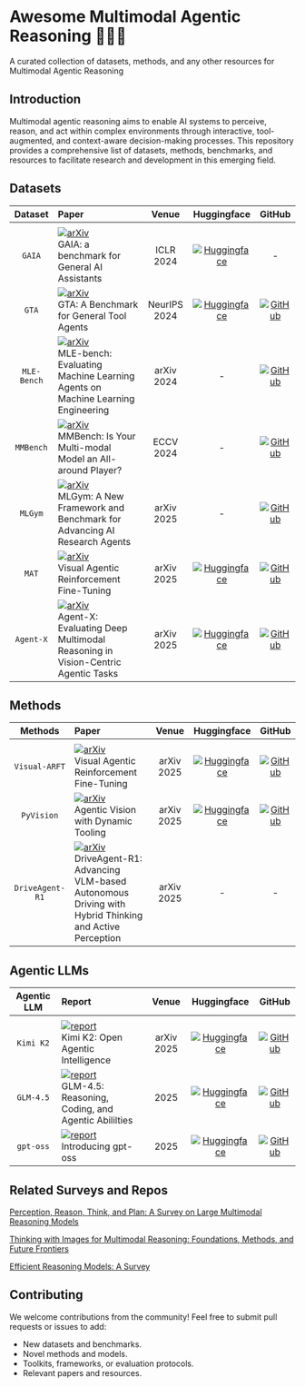 # Awesome Multimodal Agentic Reasoning 🤖🌐🧠
A curated collection of datasets, methods, and any other resources for Multimodal Agentic Reasoning

## Introduction
Multimodal agentic reasoning aims to enable AI systems to perceive, reason, and act within complex environments through interactive, tool-augmented, and context-aware decision-making processes. This repository provides a comprehensive list of datasets, methods, benchmarks, and resources to facilitate research and development in this emerging field.

## Datasets
| Dataset | Paper | Venue | Huggingface | GitHub | 
|:-:|:-|:-:|:-:|:-:|
||
| `GAIA` | [![arXiv](https://img.shields.io/badge/arXiv-2311.12983-b31b1b?style=flat-square&logo=arxiv)](https://arxiv.org/abs/2311.12983)<br>GAIA: a benchmark for General AI Assistants| ICLR 2024 | [![Huggingface](https://img.shields.io/badge/Dataset-HuggingFace-orange?logo=huggingface)](https://huggingface.co/datasets/gaia-benchmark/GAIA) | - |
| `GTA` | [![arXiv](https://img.shields.io/badge/arXiv-2407.08713-b31b1b?style=flat-square&logo=arxiv)](https://arxiv.org/abs/2407.08713)<br>GTA: A Benchmark for General Tool Agents| NeurIPS 2024 | [![Huggingface](https://img.shields.io/badge/Dataset-HuggingFace-orange?logo=huggingface)](https://huggingface.co/datasets/Jize1/GTA) | [![GitHub](https://img.shields.io/github/stars/open-compass/GTA)](https://github.com/open-compass/GTA) |
| `MLE-Bench` | [![arXiv](https://img.shields.io/badge/arXiv-2410.07095-b31b1b?style=flat-square&logo=arxiv)](https://arxiv.org/abs/2410.07095)<br>MLE-bench: Evaluating Machine Learning Agents on Machine Learning Engineering| arXiv 2024 | -| [![GitHub](https://img.shields.io/github/stars/openai/mle-bench)](https://github.com/openai/mle-bench) |
| `MMBench` | [![arXiv](https://img.shields.io/badge/arXiv-2307.06281-b31b1b?style=flat-square&logo=arxiv)](https://arxiv.org/abs/2307.06281)<br>MMBench: Is Your Multi-modal Model an All-around Player?| ECCV 2024 | - | [![GitHub](https://img.shields.io/github/stars/open-compass/MMBench)](https://github.com/open-compass/MMBench) |
| `MLGym` | [![arXiv](https://img.shields.io/badge/arXiv-2502.14499-b31b1b?style=flat-square&logo=arxiv)](https://arxiv.org/abs/2502.14499)<br>MLGym: A New Framework and Benchmark for Advancing AI Research Agents| arXiv 2025 | - | [![GitHub](https://img.shields.io/github/stars/facebookresearch/MLGym)](https://github.com/facebookresearch/MLGym) |
| `MAT` | [![arXiv](https://img.shields.io/badge/arXiv-2505.14246-b31b1b?style=flat-square&logo=arxiv)](https://arxiv.org/abs/2505.14246)<br>Visual Agentic Reinforcement Fine-Tuning | arXiv 2025 | [![Huggingface](https://img.shields.io/badge/Dataset-HuggingFace-orange?logo=huggingface)](https://huggingface.co/datasets/laolao77/MAT) | [![GitHub](https://img.shields.io/github/stars/Liuziyu77/Visual-RFT)](https://github.com/Liuziyu77/Visual-RFT/tree/main/Visual-ARFT) |
| `Agent-X` | [![arXiv](https://img.shields.io/badge/arXiv-2505.24876-b31b1b?style=flat-square&logo=arxiv)](https://arxiv.org/abs/2505.24876)<br>Agent-X: Evaluating Deep Multimodal Reasoning in Vision-Centric Agentic Tasks| arXiv 2025 | [![Huggingface](https://img.shields.io/badge/Dataset-HuggingFace-orange?logo=huggingface)](https://huggingface.co/datasets/Tajamul21/Agent-X) | [![GitHub](https://img.shields.io/github/stars/mbzuai-oryx/Agent-X)](https://github.com/mbzuai-oryx/Agent-X) |

## Methods
| Methods | Paper | Venue | Huggingface | GitHub | 
|:-:|:-|:-:|:-:|:-:|
||
| `Visual-ARFT` | [![arXiv](https://img.shields.io/badge/arXiv-2505.14246-b31b1b?style=flat-square&logo=arxiv)](https://arxiv.org/abs/2505.14246)<br>Visual Agentic Reinforcement Fine-Tuning | arXiv 2025 | [![Huggingface](https://img.shields.io/badge/Model-HuggingFace-orange?logo=huggingface)](https://huggingface.co/collections/laolao77/visual-arft-682c601d0e35ac6470adfe9f) | [![GitHub](https://img.shields.io/github/stars/Liuziyu77/Visual-RFT)](https://github.com/Liuziyu77/Visual-RFT/tree/main/Visual-ARFT) |
| `PyVision` | [![arXiv](https://img.shields.io/badge/arXiv-2507.07998-b31b1b?style=flat-square&logo=arxiv)](https://arxiv.org/abs/2507.07998)<br>Agentic Vision with Dynamic Tooling | arXiv 2025 | [![Huggingface](https://img.shields.io/badge/Demo-HuggingFace-orange?logo=huggingface)](https://huggingface.co/spaces/Agents-X/PyVision) | [![GitHub](https://img.shields.io/github/stars/agents-x-project/PyVision)](https://github.com/agents-x-project/PyVision) |
| `DriveAgent-R1` | [![arXiv](https://img.shields.io/badge/arXiv-2507.20879-b31b1b?style=flat-square&logo=arxiv)](https://arxiv.org/abs/2507.20879)<br>DriveAgent-R1: Advancing VLM-based Autonomous Driving with Hybrid Thinking and Active Perception | arXiv 2025 | - | - |

## Agentic LLMs
| Agentic LLM | Report | Venue | Huggingface | GitHub | 
|:-:|:-|:-:|:-:|:-:|
||
| `Kimi K2` | [![report](https://img.shields.io/badge/arXiv-2507.20534-b31b1b?style=flat-square&logo=report)](https://arxiv.org/abs/2507.20534)<br>Kimi K2: Open Agentic Intelligence| arXiv 2025 | [![Huggingface](https://img.shields.io/badge/Model-HuggingFace-orange?logo=huggingface)](https://huggingface.co/collections/moonshotai/kimi-k2-6871243b990f2af5ba60617d) | [![GitHub](https://img.shields.io/github/stars/MoonshotAI/Kimi-K2)](https://github.com/MoonshotAI/Kimi-K2) |
| `GLM-4.5` | [![report](https://img.shields.io/badge/GLM-4.5-b31b1b?style=flat-square&logo=report)](https://z.ai/blog/glm-4.5)<br>GLM-4.5: Reasoning, Coding, and Agentic Abililties| 2025 | [![Huggingface](https://img.shields.io/badge/Model-HuggingFace-orange?logo=huggingface)](https://huggingface.co/zai-org/GLM-4.5) | [![GitHub](https://img.shields.io/github/stars/zai-org/GLM-4.5)](https://github.com/zai-org/GLM-4.5) |
| `gpt-oss` | [![report](https://img.shields.io/badge/gpt-oss-b31b1b?style=flat-square&logo=report)](https://openai.com/index/introducing-gpt-oss)<br>Introducing gpt-oss| 2025 | [![Huggingface](https://img.shields.io/badge/Model-HuggingFace-orange?logo=huggingface)](https://huggingface.co/openai/gpt-oss-120b) | [![GitHub](https://img.shields.io/github/stars/openai/gpt-oss)](https://github.com/openai/gpt-oss) |


## Related Surveys and Repos
[Perception, Reason, Think, and Plan: A Survey on Large Multimodal Reasoning Models](https://github.com/HITsz-TMG/Awesome-Large-Multimodal-Reasoning-Models)

[Thinking with Images for Multimodal Reasoning: Foundations, Methods, and Future Frontiers](https://github.com/zhaochen0110/Awesome_Think_With_Images)

[Efficient Reasoning Models: A Survey](https://github.com/fscdc/Awesome-Efficient-Reasoning-Models)


## Contributing
We welcome contributions from the community! Feel free to submit pull requests or issues to add:
- New datasets and benchmarks.
- Novel methods and models.
- Toolkits, frameworks, or evaluation protocols.
- Relevant papers and resources.

